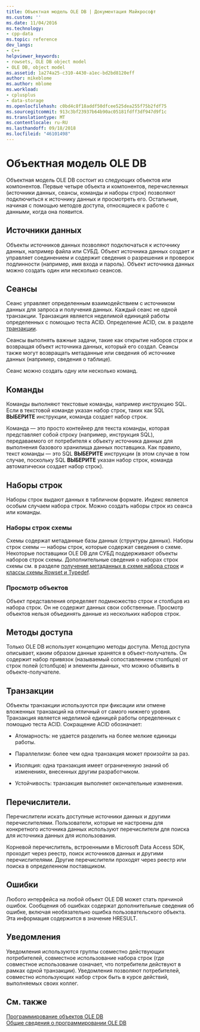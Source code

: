 ```yaml
---
title: Объектная модель OLE DB | Документация Майкрософт
ms.custom: ''
ms.date: 11/04/2016
ms.technology:
- cpp-data
ms.topic: reference
dev_langs:
- C++
helpviewer_keywords:
- rowsets, OLE DB object model
- OLE DB, object model
ms.assetid: 1a274a25-c310-4430-a1ec-bd2bd8120eff
author: mikeblome
ms.author: mblome
ms.workload:
- cplusplus
- data-storage
ms.openlocfilehash: c0bd4c8f18addf50dfcee525dea255f75b2fdf75
ms.sourcegitcommit: 913c3bf23937b64b90ac05181fdff3df947d9f1c
ms.translationtype: MT
ms.contentlocale: ru-RU
ms.lasthandoff: 09/18/2018
ms.locfileid: "46101498"
---
```

# <a name="ole-db-object-model"></a>Объектная модель OLE DB

Объектная модель OLE DB состоит из следующих объектов или компонентов. Первые четыре объекта и компонентов, перечисленных (источники данных, сеансы, команды и наборы строк) позволяют подключиться к источнику данных и просмотреть его. Остальные, начиная с помощью методов доступа, относящиеся к работе с данными, когда она появится.  
  
## <a name="data-sources"></a>Источники данных  

Объекты источников данных позволяют подключаться к источнику данных, например файла или СУБД. Объект источника данных создает и управляет соединением и содержит сведения о разрешения и проверок подлинности (например, имя входа и пароль). Объект источника данных можно создать один или несколько сеансов.  
  
## <a name="sessions"></a>Сеансы  

Сеанс управляет определенным взаимодействием с источником данных для запроса и получения данных. Каждый сеанс не одной транзакции. Транзакция является неделимой единицей работы определенных с помощью теста ACID. Определение ACID, см. в разделе [транзакции](#vcconoledbcomponents_transactions).  
  
Сеансы выполнять важные задачи, такие как открытие наборов строк и возвращая объект источника данных, который его создал. Сеансы также могут возвращать метаданные или сведения об источнике данных (например, сведения о таблице).  
  
Сеанс можно создать одну или несколько команд.  
  
## <a name="commands"></a>Команды  

Команды выполняют текстовые команды, например инструкцию SQL. Если в текстовой команде указан набор строк, таких как SQL **ВЫБЕРИТЕ** инструкции, команда создает набор строк.  
  
Команда — это просто контейнер для текста команды, которая представляет собой строку (например, инструкция SQL), передаваемого от потребителя к объекту источника данных для выполнения базового хранилища данных поставщика. Как правило, текст команды — это SQL **ВЫБЕРИТЕ** инструкции (в этом случае в том случае, поскольку SQL **ВЫБЕРИТЕ** указан набор строк, команда автоматически создает набор строк).  
  
## <a name="rowsets"></a>Наборы строк  

Наборы строк выдают данных в табличном формате. Индекс является особым случаем набора строк. Можно создать наборы строк из сеанса или команды.  
  
### <a name="schema-rowsets"></a>Наборы строк схемы  

Схемы содержат метаданные базы данных (структуры данных). Наборы строк схемы — наборы строк, которые содержат сведения о схеме. Некоторые поставщики OLE DB для СУБД поддерживают объекты наборов строк схемы. Дополнительные сведения о наборах строк схемы см. в разделе [получение метаданных в схеме набора строк](../../data/oledb/obtaining-metadata-with-schema-rowsets.md) и [классы схемы Rowset и Typedef](../../data/oledb/schema-rowset-classes-and-typedef-classes.md).  
  
### <a name="view-objects"></a>Просмотр объектов  

Объект представления определяет подмножество строк и столбцов из набора строк. Он не содержит данных свои собственные. Просмотр объектов нельзя объединять данные из нескольких наборов строк.  
  
## <a name="accessors"></a>Методы доступа  

Только OLE DB использует концепцию методы доступа. Метод доступа описывает, каким образом данные хранятся в объект-получатель. Он содержит набор привязок (называемый сопоставлением столбцов) от строк полей (столбцов) и элементы данных, что можно объявить в объекте-получателе.  
  
##  <a name="vcconoledbcomponents_transactions"></a> Транзакции  

Объекты транзакции используются при фиксации или отмене вложенных транзакций на отличный от самого нижнего уровня. Транзакция является неделимой единицей работы определенных с помощью теста ACID. Сокращение ACID обозначает:  
  
- Атомарность: не удается разделить на более мелкие единицы работы.  
  
- Параллелизм: более чем одна транзакция может произойти за раз.  
  
- Изоляция: одна транзакция имеет ограниченную знаний об изменениях, внесенных другим разработчиком.  
  
- Устойчивость: транзакция выполняет окончательные изменения.  
  
## <a name="enumerators"></a>Перечислители.  

Перечислители искать доступные источники данных и другими перечислителями. Пользователи, которые не настроены для конкретного источника данных используют перечислители для поиска для источника данных для использования.  
  
Корневой перечислитель, встроенными в Microsoft Data Access SDK, проходит через реестр, поиск источников данных и другими перечислителями. Другие перечислители проходят через реестр или поиска в определенном поставщиком.  
  
## <a name="errors"></a>Ошибки  

Любого интерфейса на любой объект OLE DB может стать причиной ошибок. Сообщения об ошибках содержат дополнительные сведения об ошибке, включая необязательно ошибка пользовательского объекта. Эта информация содержится в значение HRESULT.  
  
## <a name="notifications"></a>Уведомления  

Уведомления используются группы совместно действующих потребителей, совместное использование набора строк (где совместное использование означает, что потребители действуют в рамках одной транзакции). Уведомления позволяют потребителей, совместно использующих набор строк быть в курсе действий, выполняемых своих коллег.  
  
## <a name="see-also"></a>См. также  

[Программирование объектов OLE DB](../../data/oledb/ole-db-programming.md)<br/>
[Общие сведения о программировании OLE DB](../../data/oledb/ole-db-programming-overview.md)